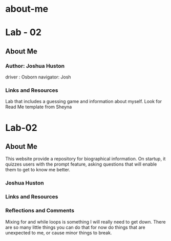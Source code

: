 # about-me

# Lab - 02

## About Me

### Author: Joshua Huston
driver : Osborn
navigator: Josh


### Links and Resources
Lab that includes a guessing game and information about myself.
Look for Read Me template from Sheyna


# Lab-02

## About Me
This website provide a repository for biographical information. On startup, it quizzes users with the prompt feature, asking questions that will enable them to get to know me better.

### Joshua Huston

### Links and Resources


### Reflections and Comments
Mixing for and while loops is something I will really need to get down. There are so many little things you can do that for now do things that are unexpected to me, or cause minor things to break.